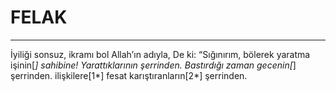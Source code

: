 # FELAK
---
İyiliği sonsuz, ikramı bol Allah’ın adıyla,
De ki: “Sığınırım, bölerek yaratma işinin[*] sahibine!
Yarattıklarının şerrinden.
Bastırdığı zaman gecenin[*] şerrinden.
ilişkilere[1*] fesat karıştıranların[2*] şerrinden.